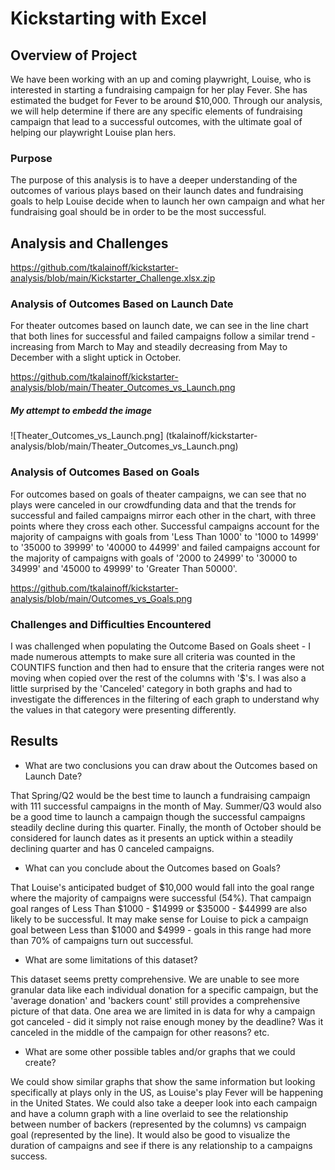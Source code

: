 # Kickstarting with Excel

## Overview of Project

We have been working with an up and coming playwright, Louise, who is interested in starting a fundraising campaign for her play Fever. She has estimated the budget for Fever to be around $10,000. Through our analysis, we will help determine if there are any specific elements of fundraising campaign that lead to a successful outcomes, with the ultimate goal of helping our playwright Louise plan hers.

### Purpose

The purpose of this analysis is to have a deeper understanding of the outcomes of various plays based on their launch dates and fundraising goals to help Louise decide when to launch her own campaign and what her fundraising goal should be in order to be the most successful.

## Analysis and Challenges

https://github.com/tkalainoff/kickstarter-analysis/blob/main/Kickstarter_Challenge.xlsx.zip

### Analysis of Outcomes Based on Launch Date

For theater outcomes based on launch date, we can see in the line chart that both lines for successful and failed campaigns follow a similar trend - increasing from March to May and steadily decreasing from May to December with a slight uptick in October. 

https://github.com/tkalainoff/kickstarter-analysis/blob/main/Theater_Outcomes_vs_Launch.png

##### My attempt to embedd the image
![Theater_Outcomes_vs_Launch.png]
(tkalainoff/kickstarter-analysis/blob/main/Theater_Outcomes_vs_Launch.png)

### Analysis of Outcomes Based on Goals

For outcomes based on goals of theater campaigns, we can see that no plays were canceled in our crowdfunding data and that the trends for successful and failed campaigns mirror each other in the chart, with three points where they cross each other. Successful campaigns account for the majority of campaigns with goals from 'Less Than 1000' to '1000 to 14999' to '35000 to 39999' to '40000 to 44999' and failed campaigns account for the majority of campaigns with goals of '2000 to 24999' to '30000 to 34999' and '45000 to 49999' to 'Greater Than 50000'. 

https://github.com/tkalainoff/kickstarter-analysis/blob/main/Outcomes_vs_Goals.png

### Challenges and Difficulties Encountered

I was challenged when populating the Outcome Based on Goals sheet - I made numerous attempts to make sure all criteria was counted in the COUNTIFS function and then had to ensure that the criteria ranges were not moving when copied over the rest of the columns with '$'s. I was also a little surprised by the 'Canceled' category in both graphs and had to investigate the differences in the filtering of each graph to understand why the values in that category were presenting differently.

## Results

- What are two conclusions you can draw about the Outcomes based on Launch Date?

That Spring/Q2 would be the best time to launch a fundraising campaign with 111 successful campaigns in the month of May. Summer/Q3 would also be a good time to launch a campaign though the successful campaigns steadily decline during this quarter. Finally, the month of October should be considered for launch dates as it presents an uptick within a steadily declining quarter and has 0 canceled campaigns. 

- What can you conclude about the Outcomes based on Goals?

That Louise's anticipated budget of $10,000 would fall into the goal range where the majority of campaigns were successful (54%). That campaign goal ranges of Less Than $1000 - $14999 or $35000 - $44999 are also likely to be successful. It may make sense for Louise to pick a campaign goal between Less than $1000 and $4999 - goals in this range had more than 70% of campaigns turn out successful. 

- What are some limitations of this dataset?

This dataset seems pretty comprehensive. We are unable to see more granular data like each individual donation for a specific campaign, but the 'average donation' and 'backers count' still provides a comprehensive picture of that data. One area we are limited in is data for why a campaign got canceled - did it simply not raise enough money by the deadline? Was it canceled in the middle of the campaign for other reasons? etc. 

- What are some other possible tables and/or graphs that we could create?

We could show similar graphs that show the same information but looking specifically at plays only in the US, as Louise's play Fever will be happening in the United States. We could also take a deeper look into each campaign and have a column graph with a line overlaid to see the relationship between number of backers (represented by the columns) vs campaign goal (represented by the line). It would also be good to visualize the duration of campaigns and see if there is any relationship to a campaigns success.
